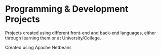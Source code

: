 # Programming & Development Projects
 Projects created using different front-end and back-end Ianguages, either through Iearning them or at University/CoIIege.

Created using Apache Netbeans